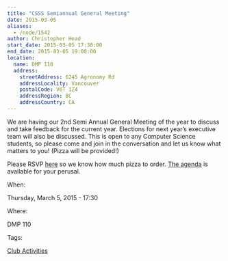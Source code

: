 ```yaml
---
title: "CSSS Semiannual General Meeting"
date: 2015-03-05
aliases:
  - /node/1542
author: Christopher Head
start_date: 2015-03-05 17:30:00
end_date: 2015-03-05 19:00:00
location:
  name: DMP 110
  address:
    streetAddress: 6245 Agronomy Rd
    addressLocality: Vancouver
    postalCode: V6T 1Z4
    addressRegion: BC
    addressCountry: CA
---
```


We are having our 2nd Semi Annual General Meeting of the year to discuss and take feedback for the current year. Elections for next year’s executive team will also be discussed. This is open to any Computer Science students, so please come and join in the conversation and let us know what matters to you! (Pizza will be provided!)

Please RSVP [here](https://facebook.com/events/707755655990112) so we know how much pizza to order. [The agenda](/files/2014-2015SecondSemiannualGeneralMeetingAgenda.pdf) is available for your perusal.

When:

Thursday, March 5, 2015 - 17:30

Where:

DMP 110

Tags:

[Club Activities](/club)
